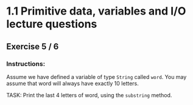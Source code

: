 # 1.1 Primitive data, variables and I/O lecture questions 
## Exercise 5 / 6
### Instructions:
Assume we have defined a variable of type `String` called `word`. You may assume that word will always have exactly 10 letters.

TASK: Print the last 4 letters of word, using the `substring` method.
